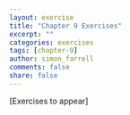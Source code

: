 ```yaml
---
layout: exercise
title: "Chapter 9 Exercises"
excerpt: ""
categories: exercises
tags: [chapter-9]
author: simon_farrell
comments: false
share: false
---
```


[Exercises to appear]